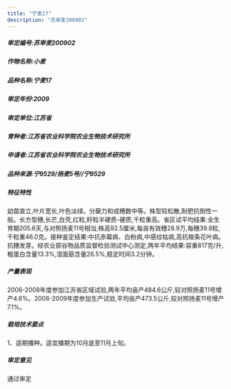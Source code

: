 ```yaml
---
title: "宁麦17"
description: "苏审麦200902"
---
```

##### 审定编号:苏审麦200902

##### 作物名称:小麦

##### 品种名称:宁麦17

##### 审定年份:2009

##### 审定单位:江苏省

##### 育种者:江苏省农业科学院农业生物技术研究所

##### 申请者:江苏省农业科学院农业生物技术研究所

##### 品种来源:宁9529/扬麦5号//宁9529

##### 特征特性
幼苗直立,叶片宽长,叶色淡绿。分蘖力和成穗数中等。株型较松散,耐肥抗倒性一般。长方型穗,长芒,白壳,红粒,籽粒半硬质-硬质,千粒重高。省区试平均结果:全生育期205.6天,与对照扬麦11号相当;株高92.5厘米,每亩有效穗28.9万,每穗39.8粒,千粒重46.0克。接种鉴定结果:中抗赤霉病、白粉病,中感纹枯病,高抗梭条花叶病。抗穗发芽。经农业部谷物品质监督检验测试中心测定,两年平均结果:容重817克/升,粗蛋白含量13.3%,湿面筋含量26.5%,稳定时间3.2分钟。

##### 产量表现
2006-2008年度参加江苏省区域试验,两年平均亩产484.6公斤,较对照扬麦11号增产4.6%。2008-2009年度参加生产试验,平均亩产473.5公斤,较对照扬麦11号增产7.1%。

##### 栽培技术要点
1、适期播种。适宜播期为10月底至11月上旬。

##### 审定意见
通过审定
